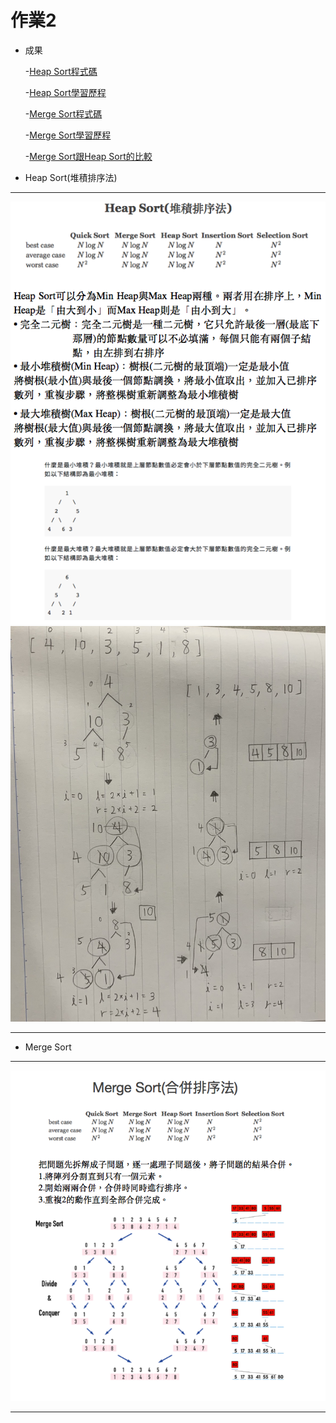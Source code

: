 # 作業2
 * 成果
 
      -[Heap Sort程式碼](https://github.com/pignini/as/blob/master/HW2/heap_sort_06170129.py)
      
      -[Heap Sort學習歷程](https://github.com/pignini/as/blob/master/HW2/heap%20%20sort.md)
      
      -[Merge Sort程式碼](https://github.com/pignini/as/blob/master/HW2/merge_sort_06170129.py)
      
      -[Merge Sort學習歷程](https://github.com/pignini/as/blob/master/HW2/merge%20%20%20%20sort.md)   
      
      -[Merge Sort跟Heap Sort的比較](https://github.com/pignini/as/blob/master/HW2/Merge%20Sort跟Heap%20Sort的比較.md)    

  * Heap Sort(堆積排序法)
 
 ----------------------------------------
 
 ![](https://github.com/pignini/as/blob/master/image/heap%20sort.png)
 ![](https://github.com/pignini/as/blob/master/image/Heap%20Sort2.jpg)
 
 ----------------------------------------
  * Merge Sort

----------------------------------------
 
![](https://github.com/pignini/as/blob/master/image/Merge%20Sort(合併排序法).png)

----------------------------------------
